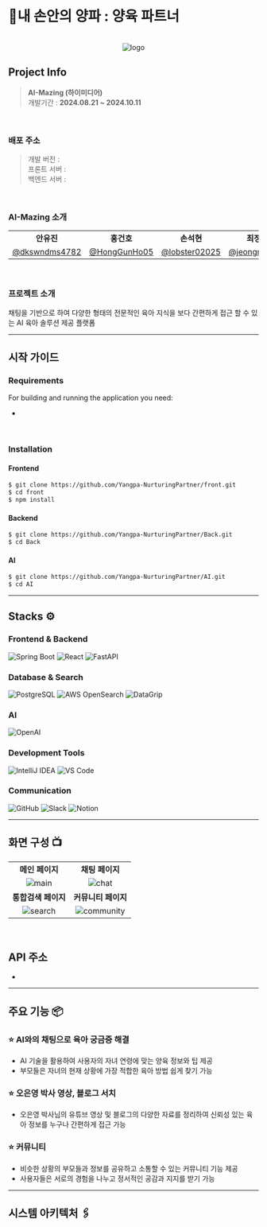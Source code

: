 # 🧅내 손안의 양파 : 양육 파트너
<br>

<div align="center">
    <img src="https://github.com/user-attachments/assets/edec5cfe-3c7a-45ea-8a84-13d0857216c4" alt="logo"/>
</div>


## Project Info

> **AI-Mazing (하이미디어)** <br>
> 개발기간 : **2024.08.21 ~ 2024.10.11**
<br>


### 배포 주소

> 개발 버전 :  <br>
> 프론트 서버 :  <br>
> 백엔드 서버 :  <br> 
<br>


### AI-Mazing 소개

<table>
  <tr>
    <td align="center"><strong>안유진</strong></td>
    <td align="center"><strong>홍건호</strong></td>
    <td align="center"><strong>손석현</strong></td>
    <td align="center"><strong>최정민</strong></td>
    <td align="center"><strong>이승호</strong></td>
    <td align="center"><strong>장혜지</strong></td>
  </tr>
  <tr>
    <td align="center">
      <a href="https://github.com/dkswndms4782">@dkswndms4782</a>
    </td>
    <td align="center">
      <a href="https://github.com/HongGunHo05">@HongGunHo05</a>
    </td>
    <td align="center">
      <a href="https://github.com/lobster0202">@lobster02025</a>
    </td>
    <td align="center">
      <a href="https://github.com/jeongmin521">@jeongmin521</a>
    </td>
    <td align="center">
      <a href="https://github.com/gengen89">@gengen89</a>
    </td>
    <td align="center">
      <a href="https://github.com/jangheyji">@jangheyji</a>
    </td>
  </tr>
</table>
<br>


### 프로젝트 소개
채팅을 기반으로 하여 다양한 형태의 전문적인 육아 지식을 보다 간편하게 접근 할 수 있는 AI 육아 솔루션 제공 플랫폼 <br>


<hr> 


## 시작 가이드
### Requirements
For building and running the application you need:
- []()
<br>

### Installation
#### Frontend
```bash
$ git clone https://github.com/Yangpa-NurturingPartner/front.git
$ cd front
$ npm install
```


#### Backend
```bash
$ git clone https://github.com/Yangpa-NurturingPartner/Back.git
$ cd Back
```


#### AI
```bash
$ git clone https://github.com/Yangpa-NurturingPartner/AI.git
$ cd AI
```


<hr>
  

## Stacks ⚙
### Frontend & Backend
![Spring Boot](https://img.shields.io/badge/Spring_Boot-6DB33F?style=flat&logo=springboot&logoColor=white)
![React](https://img.shields.io/badge/React-61DAFB?style=flat&logo=react&logoColor=white)
![FastAPI](https://img.shields.io/badge/FastAPI-009688?style=flat&logo=fastapi&logoColor=white)

### Database & Search
![PostgreSQL](https://img.shields.io/badge/PostgreSQL-336791?style=flat&logo=postgresql&logoColor=white)
![AWS OpenSearch](https://img.shields.io/badge/AWS%20OpenSearch-232F3E?style=flat&logo=amazon-aws&logoColor=white)
![DataGrip](https://img.shields.io/badge/DataGrip-000000?style=flat&logo=datagrip&logoColor=white)

### AI
![OpenAI](https://img.shields.io/badge/OpenAI-412991?style=flat&logo=openai&logoColor=white)

### Development Tools
![IntelliJ IDEA](https://img.shields.io/badge/IntelliJ%20IDEA-000000?style=flat&logo=intellij-idea&logoColor=white)
![VS Code](https://img.shields.io/badge/VS%20Code-007ACC?style=flat&logo=visual-studio-code&logoColor=white)

### Communication
![GitHub](https://img.shields.io/badge/GitHub-181717?style=flat&logo=github&logoColor=white)
![Slack](https://img.shields.io/badge/Slack-4A154B?style=flat&logo=slack&logoColor=white)
![Notion](https://img.shields.io/badge/Notion-000000?style=flat&logo=notion&logoColor=white)


<hr>


## 화면 구성 📺
<table>
    <tr>
        <td align="center"><strong>메인 페이지</strong></td>
        <td align="center"><strong>채팅 페이지</strong></td>
    </tr>
    <tr>
        <td align="center"><img src="https://github.com/user-attachments/assets/37b20a15-c4e4-4791-9346-6fb6492682ef" alt="main"/></td>
        <td align="center"><img src="https://github.com/user-attachments/assets/824278ad-85e9-4f8b-9de6-e4290d89c72d" alt="chat"></td>
    </tr>
    <tr>
        <td align="center"><strong>통합검색 페이지</strong></td>
        <td align="center"><strong>커뮤니티 페이지</strong></td>
    </tr>
    <tr>
        <td align="center"><img src="https://github.com/user-attachments/assets/5788b70c-67be-4496-96e9-58556d54baf5" alt="search"></td>
        <td align="center"><img src="https://github.com/user-attachments/assets/581543cc-f825-43b9-bcce-1aafb40aa0e8" alt="community"></td>
    </tr>
</table>

<br>

## API 주소
- 

<hr>


## 주요 기능 📦
### ⭐ AI와의 채팅으로 육아 궁금증 해결
- AI 기술을 활용하여 사용자의 자녀 연령에 맞는 양육 정보와 팁 제공
- 부모들은 자녀의 현재 상황에 가장 적합한 육아 방법 쉽게 찾기 가능

### ⭐ 오은영 박사 영상, 블로그 서치
- 오은영 박사님의 유튜브 영상 및 블로그의 다양한 자료를 정리하여 신뢰성 있는 육아 정보를 누구나 간편하게 접근 가능

### ⭐ 커뮤니티
- 비슷한 상황의 부모들과 정보를 공유하고 소통할 수 있는 커뮤니티 기능 제공
- 사용자들은 서로의 경험을 나누고 정서적인 공감과 지지를 받기 가능


<hr>


## 시스템 아키텍처 🖇




























